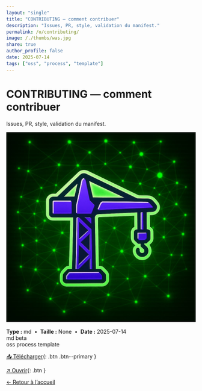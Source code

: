 ```yaml
---
layout: "single"
title: "CONTRIBUTING — comment contribuer"
description: "Issues, PR, style, validation du manifest."
permalink: /o/contributing/
image: /./thumbs/was.jpg
share: true
author_profile: false
date: 2025-07-14
tags: ["oss", "process", "template"]
---
```

# CONTRIBUTING — comment contribuer

Issues, PR, style, validation du manifest.

![Aperçu](/./thumbs/was.jpg)

<div class="info-box">
<strong>Type :</strong> md &nbsp;•&nbsp; <strong>Taille :</strong> None &nbsp;•&nbsp; <strong>Date :</strong> 2025-07-14
</div>

<div class="badges"><span class="badge">md</span> <span class="badge">beta</span></div>
<div class="tags"><span class="tag">oss</span> <span class="tag">process</span> <span class="tag">template</span></div>



[📥 Télécharger](/./md/CONTRIBUTING.md){: .btn .btn--primary }

[↗ Ouvrir](/./md/CONTRIBUTING.md){: .btn }

[← Retour à l’accueil](/)
